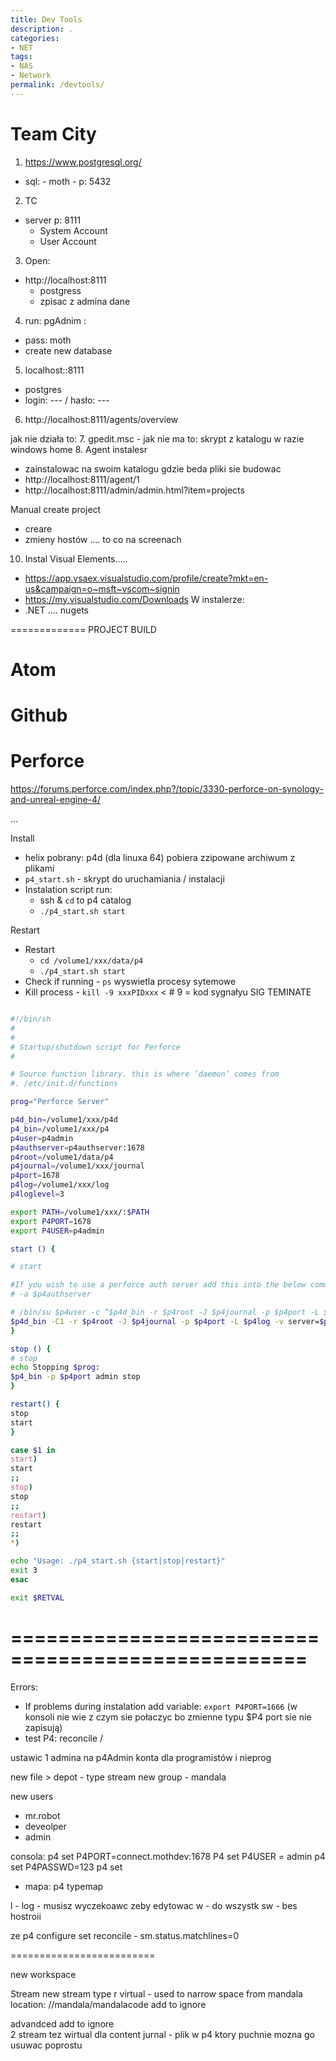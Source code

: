 ```yaml
---
title: Dev Tools
description: .
categories:
- NET
tags:
- NAS
- Network
permalink: /devtools/
---
```




# Team City

1. https://www.postgresql.org/
- sql:   - moth - p: 5432
2. TC
- server p: 8111
  - System Account
  - User Account
3. Open:
- http://localhost:8111
  - postgress
  - zpisac z admina dane
4. run: pgAdnim :
  - pass: moth
  - create new database
5. localhost::8111
 - postgres
 - login: --- / hasło: ---
6. http://localhost:8111/agents/overview

jak nie działa to:
7.  gpedit.msc  - jak nie ma to: skrypt z katalogu w razie windows home
8. Agent instalesr
 - zainstalowac na swoim katalogu gdzie beda pliki sie budowac
 - http://localhost:8111/agent/1
 - http://localhost:8111/admin/admin.html?item=projects

Manual create project
 - creare  
 - zmieny hostów .... to co na screenach
10. Instal Visual Elements.....
 - https://app.vsaex.visualstudio.com/profile/create?mkt=en-us&campaign=o~msft~vscom~signin
 - https://my.visualstudio.com/Downloads
W instalerze:
 - .NET .... nugets


=============
PROJECT BUILD

# Atom


# Github


# Perforce


https://forums.perforce.com/index.php?/topic/3330-perforce-on-synology-and-unreal-engine-4/

...


Install
- helix pobrany:  p4d (dla linuxa 64) pobiera zzipowane archiwum z plikami
- `p4_start.sh` - skrypt do uruchamiania / instalacji
- Instalation script run:
   - ssh & `cd` to p4 catalog
   - `./p4_start.sh start`


Restart
- Restart
   - `cd /volume1/xxx/data/p4`
   - `./p4_start.sh start`  
- Check if running
      - `ps` wyswietla procesy sytemowe
- Kill process
      - `kill -9 xxxPIDxxx` < # 9 = kod sygnałyu SIG TEMINATE   


```bash

#!/bin/sh
#
#
# Startup/shutdown script for Perforce
#

# Source function library. this is where ‘daemon’ comes from
#. /etc/init.d/functions

prog="Perforce Server"

p4d_bin=/volume1/xxx/p4d
p4_bin=/volume1/xxx/p4
p4user=p4admin
p4authserver=p4authserver:1678
p4root=/volume1/data/p4
p4journal=/volume1/xxx/journal
p4port=1678
p4log=/volume1/xxx/log
p4loglevel=3

export PATH=/volume1/xxx/:$PATH
export P4PORT=1678
export P4USER=p4admin

start () {

# start

#If you wish to use a perforce auth server add this into the below command line.
# -a $p4authserver

# /bin/su $p4user -c “$p4d_bin -r $p4root -J $p4journal -p $p4port -L $p4log -v server=$p4loglevel -d” &>/dev/null
$p4d_bin -C1 -r $p4root -J $p4journal -p $p4port -L $p4log -v server=$p4loglevel -d
}

stop () {
# stop
echo Stopping $prog:
$p4_bin -p $p4port admin stop
}

restart() {
stop
start
}

case $1 in
start)
start
;;
stop)
stop
;;
restart)
restart
;;
*)

echo "Usage: ./p4_start.sh {start|stop|restart}"
exit 3
esac

exit $RETVAL
```








===================================================
==================================================

Errors:   
- If problems during instalation add variable: `export P4PORT=1666` (w konsoli nie wie z czym sie połaczyc bo zmienne typu $P4 port sie nie zapisują)
- test P4: reconcile /

ustawic 1 admina na p4Admin
konta dla programistów i nieprog

new file > depot - type stream
new group - mandala  

new users
- mr.robot
- deveolper
- admin

consola:
p4 set P4PORT=connect.mothdev:1678
P4 set P4USER = admin
p4 set P4PASSWD=123
p4 set


- mapa:
p4 typemap

l - log - musisz wyczekoawc zeby edytowac
w - do wszystk
sw - bes hostroii

ze
p4 configure set  reconcile - sm.status.matchlines=0


=========================

new workspace

Stream new stream  type r virtual - used to narrow space
from mandala
location: //mandala/mandalacode
add to ignore


advandced add to ignore
\
2 stream tez wirtual dla content
jurnal - plik w p4 ktory puchnie mozna go usuwac poprostu
